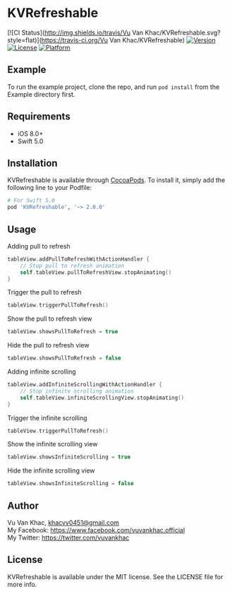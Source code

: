 # KVRefreshable

[![CI Status](http://img.shields.io/travis/Vu Van Khac/KVRefreshable.svg?style=flat)](https://travis-ci.org/Vu Van Khac/KVRefreshable)
[![Version](https://img.shields.io/cocoapods/v/KVRefreshable.svg?style=flat)](http://cocoapods.org/pods/KVRefreshable)
[![License](https://img.shields.io/cocoapods/l/KVRefreshable.svg?style=flat)](http://cocoapods.org/pods/KVRefreshable)
[![Platform](https://img.shields.io/cocoapods/p/KVRefreshable.svg?style=flat)](http://cocoapods.org/pods/KVRefreshable)

## Example

To run the example project, clone the repo, and run `pod install` from the Example directory first.

## Requirements

* iOS 8.0+
* Swift 5.0

## Installation

KVRefreshable is available through [CocoaPods](http://cocoapods.org). To install
it, simply add the following line to your Podfile:

```ruby
# For Swift 5.0
pod 'KVRefreshable', '~> 2.0.0'
```

## Usage

Adding pull to refresh
```swift
tableView.addPullToRefreshWithActionHandler {
    // Stop pull to refresh animation
    self.tableView.pullToRefreshView.stopAnimating()
}
```

Trigger the pull to refresh
```swift
tableView.triggerPullToRefresh()
```


Show the pull to refresh view
```swift
tableView.showsPullToRefresh = true
```

Hide the pull to refresh view
```swift
tableView.showsPullToRefresh = false
```

Adding infinite scrolling
```swift
tableView.addInfiniteScrollingWithActionHandler {
    // Stop infinite scrolling animation
    self.tableView.infiniteScrollingView.stopAnimating()
}
```

Trigger the infinite scrolling
```swift
tableView.triggerPullToRefresh()
```

Show the infinite scrolling view
```swift
tableView.showsInfiniteScrolling = true
```

Hide the infinite scrolling view
```swift
tableView.showsInfiniteScrolling = false
```

## Author

Vu Van Khac, khacvv0451@gmail.com<br/>
My Facebook: https://www.facebook.com/vuvankhac.official<br/>
My Twitter: https://twitter.com/vuvankhac<br/>

## License

KVRefreshable is available under the MIT license. See the LICENSE file for more info.
